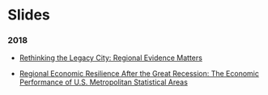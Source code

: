 # Slides

### 2018

* [Rethinking the Legacy City: Regional Evidence Matters](https://andrewvanleuven.github.io/slides/uaa_slides.pdf)

* [Regional Economic Resilience After the Great Recession: The Economic Performance of U.S. Metropolitan Statistical Areas](https://andrewvanleuven.github.io/slides/atlfrb_upjohn_slides.pdf)
